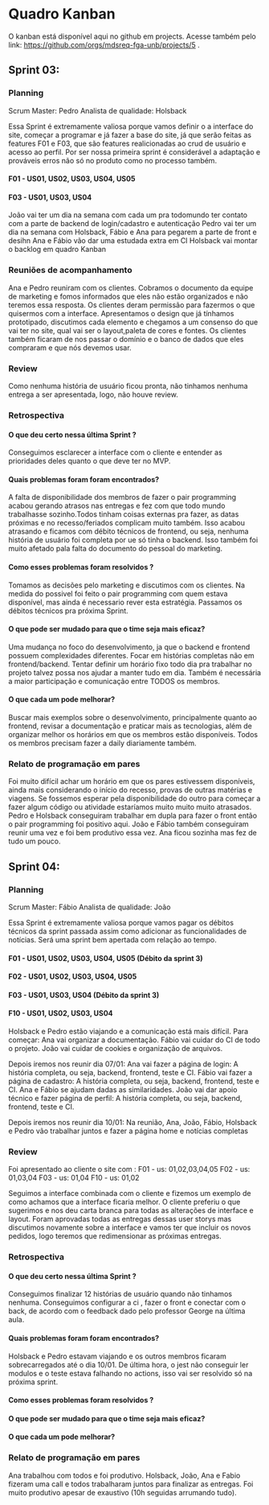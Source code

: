 # Quadro Kanban
O kanban está disponível aqui no github em projects. Acesse também pelo link: https://github.com/orgs/mdsreq-fga-unb/projects/5 .

## Sprint 03:

### Planning 
Scrum Master: Pedro
Analista de qualidade: Holsback

Essa Sprint é extremamente valiosa porque vamos definir o a interface do site, começar a programar e já fazer a base do site, já que serão feitas as features F01 e F03, que são features realicionadas ao crud de usuário e acesso ao perfil. Por ser nossa primeira sprint é considerável a  adaptação e prováveis erros não só no produto como no processo também.

#### F01 - US01, US02, US03, US04, US05
#### F03 - US01, US03, US04

João vai ter um dia na semana com cada um pra todomundo ter contato com a parte de backend de login/cadastro e autenticação
Pedro vai ter um dia na semana com Holsback, Fábio e Ana para pegarem a parte de front e desihn
Ana e Fábio vão dar uma estudada extra em CI
Holsback vai montar o backlog em quadro Kanban

### Reuniões de acompanhamento

Ana e Pedro reuniram com os clientes. Cobramos o documento da equipe de marketing e fomos informados que eles não estão organizados e não teremos essa resposta. Os clientes deram permissão para fazermos o que quisermos com a interface. Apresentamos o design que já tínhamos prototipado, discutimos cada elemento e chegamos a um consenso do que vai ter no site, qual vai ser o layout,paleta de cores e fontes. Os clientes também ficaram de nos passar o domínio e o banco de dados que eles compraram e que nós devemos usar.

### Review

Como nenhuma história de usuário ficou pronta, não tinhamos nenhuma entrega a ser apresentada, logo, não houve review.

### Retrospectiva

#### O que deu certo nessa  última Sprint ?
Conseguimos esclarecer a interface com o cliente e entender as prioridades deles quanto o que deve ter no MVP.

#### Quais problemas foram foram encontrados?
A falta de disponibilidade dos membros de fazer o pair programming acabou gerando atrasos nas entregas e fez com que todo mundo trabalhasse sozinho.Todos tinham coisas externas pra fazer, as datas próximas e no recesso/feriados complicam muito também. Isso acabou atrasando e ficamos com débito técnicos de frontend, ou seja, nenhuma história de usuário foi completa por  ue só tinha o backend. Isso também foi muito afetado pala falta do documento do pessoal do marketing.

#### Como esses problemas foram resolvidos ?
Tomamos as decisões pelo marketing e discutimos com os clientes. Na medida do possivel foi feito o pair programming com quem estava disponível, mas ainda é necessario rever esta estratégia. Passamos os débitos técnicos pra próxima Sprint.

#### O que pode ser mudado para que o time seja mais eficaz?

Uma mudança no foco do desenvolvimento, ja que o backend e frontend possuem complexidades diferentes. Focar em histórias completas não em frontend/backend. Tentar definir um horário fixo todo dia pra trabalhar no projeto talvez possa nos ajudar a manter tudo em dia. Também é necessária a maior participação e comunicação entre TODOS os membros.

#### O que cada um pode melhorar?

Buscar mais exemplos sobre o desenvolvimento, principalmente quanto ao frontend, revisar a documentação e praticar mais as tecnologias, além de organizar melhor os horários em que os membros estão disponíveis. Todos os membros precisam fazer a daily diariamente também.

### Relato de programação em pares

Foi muito difícil achar um horário em que os pares estivessem disponíveis, ainda mais considerando o início do recesso, provas de outras matérias e viagens. Se fossemos esperar pela disponibilidade do outro para começar a fazer algum código ou atividade estaríamos muito muito muito atrasados.
Pedro e Holsback conseguiram trabalhar em dupla para fazer o front então o pair programming foi positivo aqui.
João e Fábio também conseguiram reunir uma vez e foi bem produtivo essa vez.
Ana ficou sozinha mas fez de tudo um pouco.

## Sprint 04:

### Planning 
Scrum Master: Fábio
Analista de qualidade: João

Essa Sprint é extremamente valiosa porque vamos pagar os débitos técnicos da sprint passada assim como adicionar as funcionalidades de notícias. Será uma sprint bem apertada com relação ao tempo.

#### F01 - US01, US02, US03, US04, US05 (Débito da sprint 3)
#### F02 - US01, US02, US03, US04, US05 
#### F03 - US01, US03, US04 (Débito da sprint 3)
#### F10 - US01, US02, US03, US04

Holsback e Pedro estão viajando e a comunicação está mais difícil.
Para começar:
Ana vai organizar a documentação.
Fábio vai cuidar do CI de todo o projeto.
João vai cuidar de cookies e organização de arquivos.

Depois iremos nos reunir dia 07/01:
Ana vai fazer a página de login: A história completa, ou seja, backend, frontend, teste e CI.
Fábio vai fazer a página de cadastro: A história completa, ou seja, backend, frontend, teste e CI.
Ana e Fábio se ajudam dadas as similaridades.
João vai dar apoio técnico e fazer página de perfil: A história completa, ou seja, backend, frontend, teste e CI.

Depois iremos nos reunir dia 10/01:
Na reunião, Ana, João, Fábio, Holsback e Pedro vão trabalhar juntos e fazer a página home e notícias completas

### Review

Foi apresentado ao cliente o site com : 
F01 - us: 01,02,03,04,05
F02 - us: 01,03,04
F03 - us: 01,04
F10 - us: 01,02

Seguimos a interface combinada com o cliente e fizemos um exemplo de como achamos que a interface ficaria melhor. O cliente preferiu o que sugerimos e nos deu carta branca para todas as alterações de interface e layout. Foram aprovadas todas as entregas dessas user storys mas discutimos novamente sobre a interface e vamos ter que incluir os novos pedidos, logo teremos que redimensionar as próximas entregas.


### Retrospectiva

#### O que deu certo nessa  última Sprint ?
Conseguimos finalizar 12 histórias de usuário quando não tinhamos nenhuma. Conseguimos configurar a ci , fazer o front e conectar com o back, de acordo com o feedback dado pelo professor George na última aula.

#### Quais problemas foram foram encontrados?
Holsback e Pedro estavam viajando e os outros membros ficaram sobrecarregados até o dia 10/01.
De última hora, o jest não conseguir ler modulos e o teste estava falhando no actions, isso vai ser resolvido só na próxima sprint.

#### Como esses problemas foram resolvidos ?


#### O que pode ser mudado para que o time seja mais eficaz?



#### O que cada um pode melhorar?



### Relato de programação em pares
Ana trabalhou com todos e foi produtivo. Holsback, João, Ana e Fabio fizeram uma call e todos trabalharam juntos para finalizar as entregas. Foi muito produtivo apesar de exaustivo (10h seguidas arrumando tudo).

